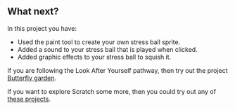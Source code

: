 ## What next?

In this project you have:
+ Used the paint tool to create your own stress ball sprite.
+ Added a sound to your stress ball that is played when clicked.
+ Added graphic effects to your stress ball to squish it.

If you are following the Look After Yourself pathway, then try out the project [Butterfly garden](https://projects.raspberrypi.org/en/projects/butterfly-garden).

If you want to explore Scratch some more, then you could try out any of [these projects](https://projects.raspberrypi.org/en/projects?software%5B%5D=scratch).

